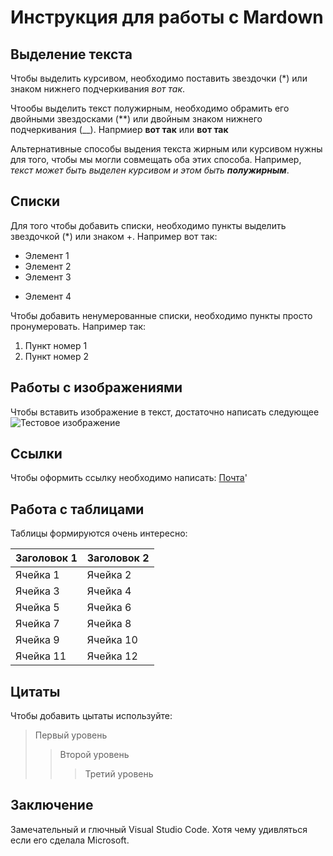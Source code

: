 # Инструкция для работы с Mardown


## Выделение текста
Чтобы выделить курсивом, необходимо поставить звездочки (*) или знаком нижнего подчеркивания _вот так_.

Чтообы выделить текст полужирным, необходимо обрамить его двойными звездосками (**) или двойным знаком нижнего подчеркивания (__).
Напрмиер **вот так** или __вот так__

Альтернативные способы выдения текста жирным или курсивом нужны для того, чтобы мы могли совмещать оба этих способа. Например, _текст может быть выделен курсивом и этом быть **полужирным**_.
## Списки
Для того чтобы добавить списки, необходимо пункты выделить звездочкой (*) или знаком +.
Например вот так:
* Элемент 1
* Элемент 2
* Элемент 3
+ Элемент 4

Чтобы добавить ненумерованные списки, необходимо пункты просто пронумеровать.
Например так:
1. Пункт номер 1
2. Пункт номер 2

## Работы с изображениями

Чтобы вставить изображение в текст, достаточно написать следующее![Тестовое изображение](123.png)
## Ссылки

Чтобы оформить ссылку необходимо написать:
[Почта](https://mail.ru)'

## Работа с таблицами

Таблицы формируются очень интересно:

| Заголовок 1 | Заголовок 2 |
| ----------- | ----------- |
| Ячейка 1    | Ячейка 2   |
| Ячейка 3    | Ячейка 4   |
| Ячейка 5    | Ячейка 6   |
| Ячейка 7    | Ячейка 8   |
| Ячейка 9    | Ячейка 10   |
| Ячейка 11    | Ячейка 12  |

## Цитаты

Чтобы добавить цытаты используйте:
>Первый уровень
>>Второй уровень
>>>Третий уровень

## Заключение

Замечательный и глючный Visual Studio Code. Хотя чему удивляться если его сделала Microsoft. 